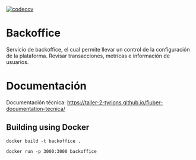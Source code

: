 [![codecov](https://codecov.io/gh/Taller-2-Tyrions/fiuber-backoffice/branch/main/graph/badge.svg?token=pqpC5Y9JiG)](https://codecov.io/gh/Taller-2-Tyrions/fiuber-backoffice)

# Backoffice
Servicio de backoffice, el cual permite llevar un control de la configuración de la plataforma. Revisar transacciones, metricas e información de usuarios.

# Documentación
Documentación técnica: https://taller-2-tyrions.github.io/fiuber-documentation-tecnica/

## Building using Docker

```shell
docker build -t backoffice .

docker run -p 3000:3000 backoffice
```
